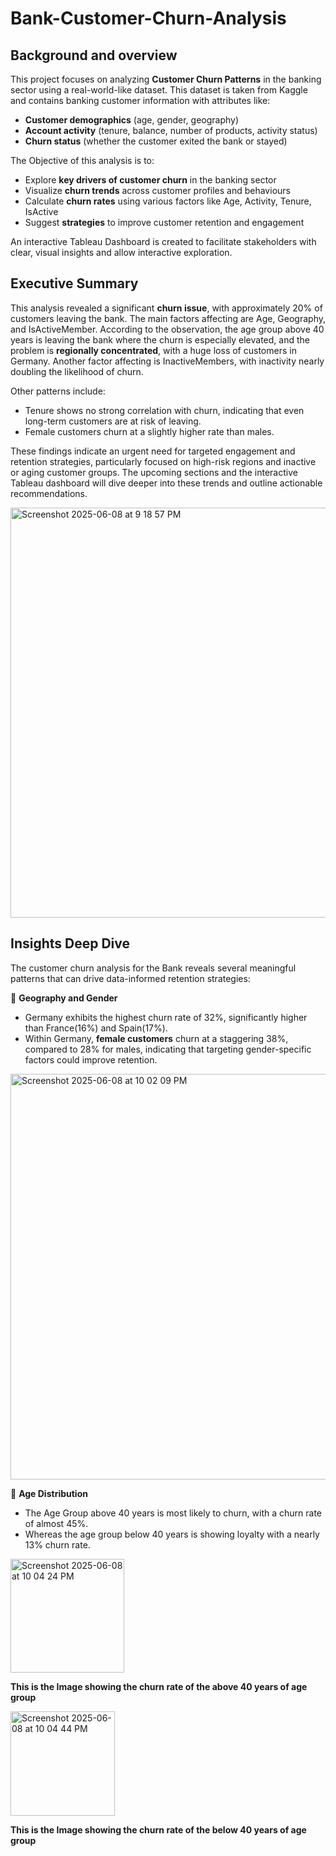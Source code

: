 # Bank-Customer-Churn-Analysis

## Background and overview
This project focuses on analyzing **Customer Churn Patterns** in the banking sector using a real-world-like dataset. This dataset is taken from Kaggle and contains banking customer information with attributes like:
- **Customer demographics** (age, gender, geography)
- **Account activity** (tenure, balance, number of products, activity status)
- **Churn status** (whether the customer exited the bank or stayed)

The Objective of this analysis is to:
- Explore **key drivers of customer churn** in the banking sector
- Visualize **churn trends** across customer profiles and behaviours
- Calculate **churn rates** using various factors like Age, Activity, Tenure, IsActive
- Suggest **strategies** to improve customer retention and engagement

An interactive Tableau Dashboard is created to facilitate stakeholders with clear, visual insights and allow interactive exploration.

## Executive Summary
This analysis revealed a significant **churn issue**, with approximately 20% of customers leaving the bank. The main factors affecting are Age, Geography, and IsActiveMember. According to the observation, the age group above 40 years is leaving the bank where the churn is especially elevated, and the problem is **regionally concentrated**, with a huge loss of customers in Germany. Another factor affecting is InactiveMembers, with inactivity nearly doubling the likelihood of churn. 

Other patterns include:
- Tenure shows no strong correlation with churn, indicating that even long-term customers are at risk of leaving.
- Female customers churn at a slightly higher rate than males.

These findings indicate an urgent need for targeted engagement and retention strategies, particularly focused on high-risk regions and inactive or aging customer groups. The upcoming sections and the interactive Tableau dashboard will dive deeper into these trends and outline actionable recommendations.
 
<img width="656" alt="Screenshot 2025-06-08 at 9 18 57 PM" src="https://github.com/user-attachments/assets/888dadc3-c0bb-4246-a843-c7951ecd9b95" />

## Insights Deep Dive
The customer churn analysis for the Bank reveals several meaningful patterns that can drive data-informed retention strategies:

📍 **Geography and Gender**
- Germany exhibits the highest churn rate of 32%, significantly higher than France(16%) and Spain(17%).
- Within Germany, **female customers** churn at a staggering 38%, compared to 28% for males, indicating that targeting gender-specific factors could improve retention.
  
<img width="649" alt="Screenshot 2025-06-08 at 10 02 09 PM" src="https://github.com/user-attachments/assets/ff39c3cc-4b8b-4ea4-bc5e-08bec761c7f6" />

👤 **Age Distribution**
- The Age Group above 40 years is most likely to churn, with a churn rate of almost 45%.
- Whereas the age group below 40 years is showing loyalty with a nearly 13% churn rate.



<img width="182" alt="Screenshot 2025-06-08 at 10 04 24 PM" src="https://github.com/user-attachments/assets/3548cb70-a4aa-4bdb-854e-1a7da11b75c2" />

**This is the Image showing the churn rate of the above 40 years of age group**



<img width="167" alt="Screenshot 2025-06-08 at 10 04 44 PM" src="https://github.com/user-attachments/assets/248811b5-8200-48bf-b856-9776863cefbf" />

**This is the Image showing the churn rate of the below 40 years of age group**






